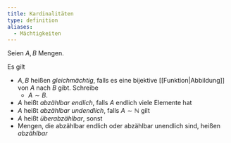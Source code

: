 ```yaml
---
title: Kardinalitäten
type: definition
aliases:
  - Mächtigkeiten
---
```


Seien $A, B$ Mengen.

Es gilt
- $A, B$ heißen *gleichmächtig*, falls es eine bijektive [[Funktion|Abbildung]] von $A$ nach $B$ gibt.
	Schreibe
	- $A \sim B$.
- $A$ heißt *abzählbar endlich*, falls $A$ endlich viele Elemente hat
- $A$ heißt *abzählbar undendlich*, falls $A \sim \mathbb{N}$ gilt
- $A$ heißt *überabzählbar*, sonst
- Mengen, die abzählbar endlich oder abzählbar unendlich sind, heißen *abzählbar*